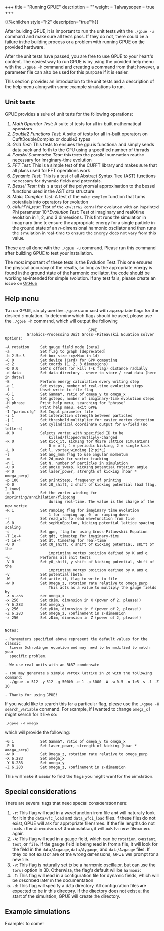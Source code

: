 +++
title = "Running GPUE"
description = ""
weight = 1
alwaysopen = true
+++

{{%children style="h2" description="true"%}}

After building GPUE, it is important to run the unit tests with the `./gpue -u` command and make sure all tests pass.
If they do not, there could be a failure in the building process or a problem with running GPUE on the provided hardware.

After the unit tests have passed, you are free to use GPUE to your heart's content.
The easiest way to run GPUE is by using the provided help menu with the `./gpue -h` command and creating a command from that; however, a parameter file can also be used for this purpose if it is easier.

This section provides an introduction to the unit tests and a description of the help menu along with some example simulations to run.

## Unit tests
GPUE provides a suite of unit tests for the following operations:

1. *Math Operator Test:* A suite of tests for all in-built mathematical operators
2. *Double2 Functions Test:* A suite of tests for all in-built operators on CufftDoubleComplex or double2 types
3. *Grid Test:* This tests to ensures the gpu is functional and simply sends data back and forth to the GPU using a specified number of threads
4. *Parallel Summation Test:* this tests the parallel summation routine necessary for imaginary-time evolution
5. *FFT Test:* This is a simple test of the CUFFT library and makes sure that all plans used for FFT operations work
6. *Dynamic Test:* This is a test of all Abstract Syntax Tree (AST) functions necessary for dynamic fields and potentials.
7. *Bessel Test:* this is a test of the polynomial approximation to the bessel functions used in the AST data structure
8. *Make Complex Test:* A test of the `make_complex` function that turns potentials into operators for evolution
9. *cMultPhi_test:* Test of the `cMultPhi` kernel for evolution with an imprinted Phi parameter
10.**Evolution Test:* Test of imaginary and real0time evolution in 1, 2, and 3 dimensions. This first runs the simulation in imaginary time to ensure the appropriate energy for a single particle in the ground state of an *n*-dimensional harmonic oscillator and then runs the simulation in real-time to ensure the energy does not vary from this value.

These are all done with the `./gpue -u` command.
Please run this command after building GPUE to test your installation.

The most important of these tests is the Evolution Test.
This one ensures the physical accuracy of the results, so long as the appropriate energy is found in the ground state of the harmonic oscillator, the code should be working as-intended for simple evolution.
If any test fails, please create an issue on [GitHub](https://github.com/GPUE-group/GPUE)

## Help menu

To run GPUE, simply use the `./gpue` command with appropriate flags for the desired simulation.
To determine which flags should be used, please use the `./gpue -h` command, which will output the following:

```
                                      GPUE
          Graphics-Processing Unit Gross--Piteavskii Equation solver
Options:

-A rotation     Set gauge field mode [beta]
-a              Set flag to graph [deprecated]
-b 2.5e-5       Set box size (xyzMax in 3d)
-C 0            Set device (Card) for GPU computing
-c 2            Set coords (1, 2, 3 dimensions)
-D 0.0          Set's offset for kill (-K flag) distance radially
-d data         Set data directory - where to store / read data (here in data/)
-E              Perform energy calculation every writing step
-e 1            Set esteps, number of real-time evolution steps
-f              Unset write to file flag
-G 1            Set GammaY, ratio of omega_y to omega_x
-g 1            Set gsteps, number of imaginary-time evolution steps
-H phrase       Print help menu, searching for "phrase"
-h              Print help menu, exit GPUE
-I "param.cfg"  Set Input parameter file
-i 1            Set interaction strength between particles
-j 1            Set threshold multiplier for easier vortex detection 
-J              Set cylindrical coordinate output for B-field (no letters)
-K 0            Selects vortex with specified ID to be 
                    killed/flipped/mutliply-charged
-k 0            Set kick_it, kicking for Moire lattice simulations
                    0 = off, 1 = periodic kicking, 2 = single kick
-L 0            Set l, vortex winding [2*pi*L]
-l              Set ang_mom flag to use angular momentum
-m              Set 2d_mask for vortex tracking
-n 1            Set N, number of particles in simulation
-O 0            Set angle_sweep, kicking potential rotation angle
-P 0            Set laser_power, strength of kicking [hbar * omega_perp]
-p 100          Set printSteps, frequency of printing
-Q 0            Set z0_shift, z shift of kicking potential (bad flag, I know)
-q 0            Set the vortex winding for imprinting/annihilation/flipping 
                    during real-time. The value is the charge of the new vortex
-R 1            Set ramping flag for imaginary time evolution
                    1 for ramping up, 0 for ramping down
-r              Set read_wfc to read wavefunction from file
-S 0            Set sepMinEpsilon, kicking potential lattice spacing scaling
-s              Set gpe, flag for using Gross-Pitaevskii Equation
-T 1e-4         Set gdt, timestep for imaginary-time
-t 1e-4         Set dt, timestep for real-time
-U 0            Set x0_shift, x shift of kicking potential, shift of the 
                    imprinting vortex position defined by K and q
-u              Performs all unit tests
-V 0            Set y0_shift, y shift of kicking potential, shift of the 
                    imprinting vortex position defined by K and q
-v              Set potential [beta]
-W              Set write_it, flag to write to file
-w 0            Set Omega_z, rotation rate relative to omega_perp
                    This acts as a value to multiply the gauge fields by
-X 6.283        Set omega_x
-x 256          Set xDim, dimension in X (power of 2, please!)
-Y 6.283        Set omega_y
-y 256          Set yDim, dimension in Y (power of 2, please!)
-Z 6.283        Set omega_z, confinement in z-dimension
-z 256          Set zDim, dimension in Z (power of 2, please!)


Notes:

- Parameters specified above represent the default values for the classic 
  linear Schrodinger equation and may need to be modified to match your
  specific problem.

- We use real units with an Rb87 condensate

- You may generate a simple vortex lattice in 2d with the following command:
  ./gpue -x 512 -y 512 -g 50000 -e 1 -p 5000 -W -w 0.5 -n 1e5 -s -l -Z 10

- Thanks for using GPUE!
```

If you would like to search this for a particular flag, please use the `./gpue -H search_variable` command.
For example, if I wanted to change `omega_x` I might search for it like so:

```
./gpue -H omega
```

which will provide the following:

```
-G 1            Set GammaY, ratio of omega_y to omega_x
-P 0            Set laser_power, strength of kicking [hbar * omega_perp]
-w 0            Set Omega_z, rotation rate relative to omega_perp
-X 6.283        Set omega_x
-Y 6.283        Set omega_y
-Z 6.283        Set omega_z, confinement in z-dimension
```

This will make it easier to find the flags you might want for the simulation.

## Special considerations

There are several flags that need special consideration here:

1. `-r`: This flag will read in a wavefunction from file and will naturally look for it in the `data/wfc_load` and `data_wfci_load` files.
If these files do not exist, GPUE will ask for appropriate filenames.
If the file lengths do not match the dimensions of the simulation, it will ask for new filenames again.
2. `-A`: This flag will read in a gauge field, which can be `rotation`, `constant`, `test`, or `file`.
If the gauge field is being read in from a file, it will look for the field in the `data/Axgauge`, `data/Aygauge`, and `data/Azgauge` files.
If they do not exist or are of the wrong dimensions, GPUE will prompt for a new file.
3. `-v`: This flag is naturally set to be a harmonic oscillator, but can use the `torus` option in 3D.
Otherwise, the flag's default will be `harmonic`
4. `-I`: This flag will read in a configuration file for dynamic fields, which will be described later in the documentation
5. `-d`: This flag will specify a data directory.
All configuration files are expected to be in this directory.
If the directory does not exist at the start of the simulation, GPUE will create the directory.

## Example simulations
Examples to come!
